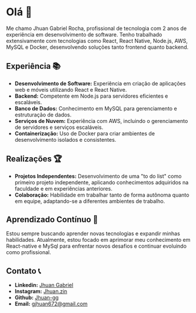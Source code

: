 # Olá 👋

Me chamo Jhuan Gabriel Rocha, profissional de tecnologia com 2 anos de experiência em desenvolvimento de software. Tenho trabalhado extensivamente com tecnologias como React, React Native, Node.js, AWS, MySQL e Docker, desenvolvendo soluções tanto frontend quanto backend.

## Experiência 📚

- **Desenvolvimento de Software:** Experiência em criação de aplicações web e móveis utilizando React e React Native.
- **Backend:** Competente em Node.js para servidores eficientes e escaláveis.
- **Banco de Dados:** Conhecimento em MySQL para gerenciamento e estruturação de dados.
- **Serviços de Nuvem:** Experiência com AWS, incluindo o gerenciamento de servidores e serviços escaláveis.
- **Containerização:** Uso de Docker para criar ambientes de desenvolvimento isolados e consistentes.

## Realizações 🏆

- **Projetos Independentes:** Desenvolvimento de uma "to do list" como primeiro projeto independente, aplicando conhecimentos adquiridos na faculdade e em experiências anteriores.
- **Colaboração:** Habilidade em trabalhar tanto de forma autônoma quanto em equipe, adaptando-se a diferentes ambientes de trabalho.

## Aprendizado Contínuo 🧠

Estou sempre buscando aprender novas tecnologias e expandir minhas habilidades. Atualmente, estou focado em aprimorar meu conhecimento em React-native e MySql para enfrentar novos desafios e continuar evoluindo como profissional.

## Contato 📞

- **Linkedin:** [Jhuan Gabriel](https://www.linkedin.com/in/jhuan-gabriel-nascimento-rocha)
- **Instagram:** [Jhuan.zin](https://www.instagram.com/jhuan.zin)
- **Github:** [Jhuan-gg](https://github.com/jhuan-gg)
- **Email:** [gjhuan672@gmail.com](mailto:gjhuan672@gmail.com?subject=Business%20inquiry%20from%20Sprofessional%20website)

